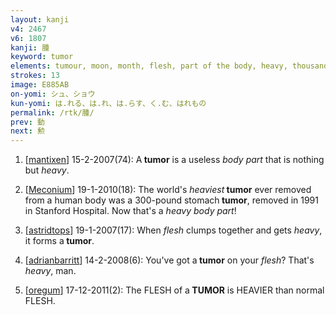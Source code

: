 ```yaml
---
layout: kanji
v4: 2467
v6: 1807
kanji: 腫
keyword: tumor
elements: tumour, moon, month, flesh, part of the body, heavy, thousand, ri, computer
strokes: 13
image: E885AB
on-yomi: シュ、ショウ
kun-yomi: は.れる、は.れ、は.らす、く.む、はれもの
permalink: /rtk/腫/
prev: 動
next: 勲
---
```


1) [<a href="http://kanji.koohii.com/profile/mantixen">mantixen</a>] 15-2-2007(74): A<strong> tumor</strong> is a useless <em>body part</em> that is nothing but <em>heavy</em>.

2) [<a href="http://kanji.koohii.com/profile/Meconium">Meconium</a>] 19-1-2010(18): The world&#039;s <em>heaviest</em><strong> tumor</strong> ever removed from a human body was a 300-pound stomach<strong> tumor</strong>, removed in 1991 in Stanford Hospital. Now that&#039;s a <em>heavy body part</em>!

3) [<a href="http://kanji.koohii.com/profile/astridtops">astridtops</a>] 19-1-2007(17): When <em>flesh</em> clumps together and gets <em>heavy</em>, it forms a<strong> tumor</strong>.

4) [<a href="http://kanji.koohii.com/profile/adrianbarritt">adrianbarritt</a>] 14-2-2008(6): You&#039;ve got a<strong> tumor</strong> on your <em>flesh</em>? That&#039;s <em>heavy</em>, man.

5) [<a href="http://kanji.koohii.com/profile/oregum">oregum</a>] 17-12-2011(2): The FLESH of a<strong> TUMOR</strong> is HEAVIER than normal FLESH.

